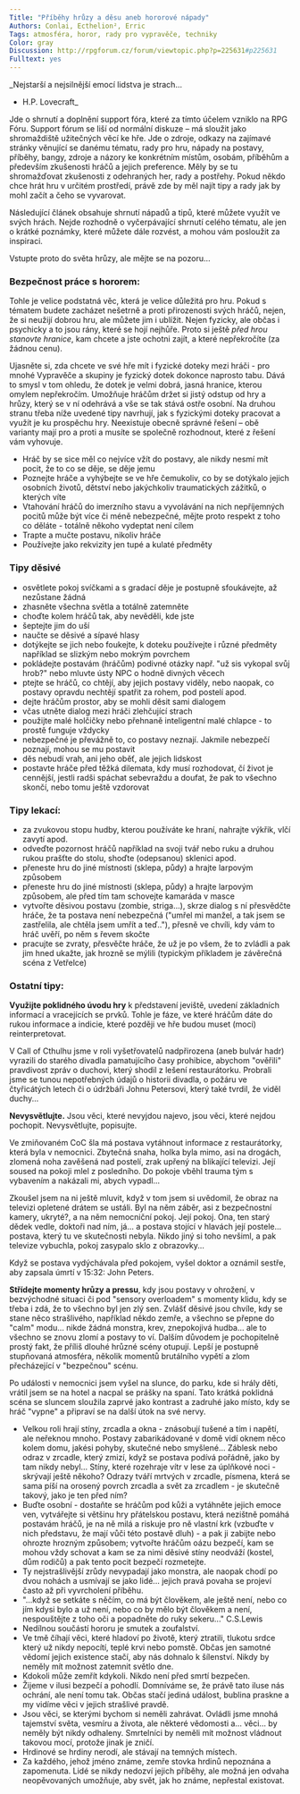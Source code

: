 ```yaml
---
Title: "Příběhy hrůzy a děsu aneb hororové nápady"
Authors: Conlai, Ecthelion², Erric
Tags: atmosféra, horor, rady pro vypravěče, techniky
Color: gray
Discussion: http://rpgforum.cz/forum/viewtopic.php?p=225631#p225631
Fulltext: yes
---
```

_Nejstarší a nejsilnější emocí lidstva je strach...  
- H.P. Lovecraft_

Jde o shrnutí a doplnění support fóra, které za tímto účelem vzniklo na RPG Fóru. Support fórum se liší od normální diskuze – má sloužit jako shromaždiště užitečných věcí ke hře. Jde o zdroje, odkazy na zajímavé stránky věnující se danému tématu, rady pro hru, nápady na postavy, příběhy, bangy, zdroje a názory ke konkrétním místům, osobám, příběhům a především zkušenosti hráčů a jejich preference. Měly by se tu shromažďovat zkušenosti z odehraných her, rady a postřehy. Pokud někdo chce hrát hru v určitém prostředí, právě zde by měl najít tipy a rady jak by mohl začít a čeho se vyvarovat.

Následující článek obsahuje shrnutí nápadů a tipů, které můžete využít ve svých hrách. Nejde rozhodně o vyčerpávající shrnutí celého tématu, ale jen o krátké poznámky, které můžete dále rozvést, a mohou vám posloužit za inspiraci.

Vstupte proto do světa hrůzy, ale mějte se na pozoru…

### Bezpečnost práce s hororem:  

Tohle je velice podstatná věc, která je velice důležitá pro hru. Pokud s tématem budete zacházet nešetrně a proti přirozenosti svých hráčů, nejen, že si neužijí dobrou hru, ale můžete jim i ublížit. Nejen fyzicky, ale občas i psychicky a to jsou rány, které se hojí nejhůře. Proto si ještě _před hrou stanovte hranice_, kam chcete a jste ochotni zajít, a které nepřekročíte (za žádnou cenu).

Ujasněte si, zda chcete ve své hře mít i fyzické doteky mezi hráči - pro mnohé Vypravěče a skupiny je fyzický dotek dokonce naprosto tabu. Dává to smysl v tom ohledu, že dotek je velmi dobrá, jasná hranice, kterou omylem nepřekročím. Umožňuje hráčům držet si jistý odstup od hry a hrůzy, který se v ní odehrává a vše se tak stává ostře osobní. Na druhou stranu třeba níže uvedené tipy navrhují, jak s fyzickými doteky pracovat a využít je ku prospěchu hry. Neexistuje obecně správné řešení – obě varianty mají pro a proti a musíte se společně rozhodnout, které z řešení vám vyhovuje.

*   Hráč by se sice měl co nejvíce vžít do postavy, ale nikdy nesmí mít pocit, že to co se děje, se děje jemu
*   Poznejte hráče a vyhýbejte se ve hře čemukoliv, co by se dotýkalo jejich osobních životů, dětství nebo jakýchkoliv traumatických zážitků, o kterých víte
*   Vtahování hráčů do imerzního stavu a vyvolávání na nich nepříjemných pocitů může být více či méně nebezpečné, mějte proto respekt z toho co děláte - totálně někoho vydeptat není cílem
*   Trapte a mučte postavu, nikoliv hráče
*   Používejte jako rekvizity jen tupé a kulaté předměty

### Tipy děsivé  

*   osvětlete pokoj svíčkami a s gradací děje je postupně sfoukávejte, až nezůstane žádná
*   zhasněte všechna světla a totálně zatemněte
*   choďte kolem hráčů tak, aby nevěděli, kde jste
*   šeptejte jim do uší
*   naučte se děsivé a sípavé hlasy
*   dotýkejte se jich nebo foukejte, k doteku používejte i různé předměty například se slizkým nebo mokrým povrchem
*   pokládejte postavám (hráčům) podivné otázky např. "už sis vykopal svůj hrob?" nebo mluvte ústy NPC o hodně divných věcech
*   ptejte se hráčů, co chtějí, aby jejich postavy viděly, nebo naopak, co postavy opravdu nechtějí spatřit za rohem, pod postelí apod.
*   dejte hráčům prostor, aby se mohli děsit sami dialogem
*   včas utněte dialog mezi hráči zlehčující strach
*   použijte malé holčičky nebo přehnaně inteligentní malé chlapce - to prostě funguje vždycky
*   nebezpečné je převážně to, co postavy neznají. Jakmile nebezpečí poznají, mohou se mu postavit
*   děs nebudí vrah, ani jeho oběť, ale jejich lidskost
*   postavte hráče před těžká dilemata, kdy musí rozhodovat, čí život je cennější, jestli radši spáchat sebevraždu a doufat, že pak to všechno skončí, nebo tomu ještě vzdorovat

### Tipy lekací:  

*   za zvukovou stopu hudby, kterou používáte ke hraní, nahrajte výkřik, vlčí zavytí apod.
*   odveďte pozornost hráčů například na svoji tvář nebo ruku a druhou rukou prašťte do stolu, shoďte (odepsanou) sklenici apod.
*   přeneste hru do jiné místnosti (sklepa, půdy) a hrajte larpovým způsobem
*   přeneste hru do jiné místnosti (sklepa, půdy) a hrajte larpovým způsobem, ale před tím tam schovejte kamaráda v masce
*   vytvořte děsivou postavu (zombie, striga...), skrze dialog s ní přesvědčte hráče, že ta postava není nebezpečná ("umřel mi manžel, a tak jsem se zastřelila, ale chtěla jsem umřít a teď.."), přesně ve chvíli, kdy vám to hráč uvěří, po něm s řevem skočte
*   pracujte se zvraty, přesvěčte hráče, že už je po všem, že to zvládli a pak jim hned ukažte, jak hrozně se mýlili (typickým příkladem je závěrečná scéna z Vetřelce)

### Ostatní tipy:  

**Využijte poklidného úvodu hry** k představení jeviště, uvedení základních informací a vracejících se prvků. Tohle je fáze, ve které hráčům dáte do rukou informace a indicie, které později ve hře budou muset (moci) reinterpretovat.

<div class="ramcek">

V Call of Cthulhu jsme v roli vyšetřovatelů nadpřirozena (aneb bulvár hadr) vyrazili do starého divadla pamatujícího časy prohibice, abychom "ověřili" pravdivost zpráv o duchovi, který shodil z lešení restaurátorku. Probrali jsme se tunou nepotřebných údajů o historii divadla, o požáru ve čtyřicátých letech či o údržbáři Johnu Petersovi, který také tvrdil, že viděl duchy...

</div>

**Nevysvětlujte.** Jsou věci, které nevyjdou najevo, jsou věci, které nejdou pochopit. Nevysvětlujte, popisujte.

<div class="ramcek">

Ve zmiňovaném CoC šla má postava vytáhnout informace z restaurátorky, která byla v nemocnici. Zbytečná snaha, holka byla mimo, asi na drogách, zlomená noha zavěšená nad postelí, zrak upřený na blikající televizi. Její soused na pokoji mlel z posledního. Do pokoje vběhl trauma tým s vybavením a nakázali mi, abych vypadl...

Zkoušel jsem na ni ještě mluvit, když v tom jsem si uvědomil, že obraz na televizi opletené drátem se ustáli. Byl na něm záběr, asi z bezpečnostní kamery, ukryté?, a na něm nemocniční pokoj. Její pokoj. Ona, ten starý dědek vedle, doktoři nad ním, já... a postava stojící v hlavách její postele... postava, který tu ve skutečnosti nebyla. Nikdo jiný si toho nevšiml, a pak televize vybuchla, pokoj zasypalo sklo z obrazovky...

Když se postava vydýchávala před pokojem, vyšel doktor a oznámil sestře, aby zapsala úmrtí v 15:32: John Peters.

</div>

**Střídejte momenty hrůzy a pressu**, kdy jsou postavy v ohrožení, v bezvýchodné situaci či pod "sensory overloadem" s momenty klidu, kdy se třeba i zdá, že to všechno byl jen zlý sen. Zvlášť děsivé jsou chvíle, kdy se stane něco strašlivého, například někdo zemře, a všechno se přepne do "calm" modu... nikde žádná monstra, krev, znepokojivá hudba... ale to všechno se znovu zlomí a postavy to ví. Dalším důvodem je pochopitelně prostý fakt, že příliš dlouhé hrůzné scény otupují. Lepší je postupně stupňovaná atmosféra, několik momentů brutálního vypětí a zlom přecházející v "bezpečnou" scénu.

<div class="ramcek">

Po události v nemocnici jsem vyšel na slunce, do parku, kde si hrály děti, vrátil jsem se na hotel a nacpal se prášky na spaní. Tato krátká poklidná scéna se sluncem sloužila zaprvé jako kontrast a zadruhé jako místo, kdy se hráč "vypne" a připraví se na další útok na své nervy.

</div>

*   Velkou roli hrají stíny, zrcadla a okna - znásobují tušené a tím i napětí, ale neřeknou mnoho. Postavy zabarikádované v domě vidí oknem něco kolem domu, jakési pohyby, skutečné nebo smyšlené... Záblesk nebo odraz v zrcadle, který zmizí, když se postava podívá pořádně, jako by tam nikdy nebyl... Stíny, které rozehraje vítr v lese za úplňkové noci - skrývají ještě někoho? Odrazy tváří mrtvých v zrcadle, písmena, která se sama píší na orosený povrch zrcadla a svět za zrcadlem - je skutečně takový, jako je ten před ním?
*   Buďte osobní - dostaňte se hráčům pod kůži a vytáhněte jejich emoce ven, vytvářejte si většinu hry přátelskou postavu, která nezištně pomáhá postavám hráčů, je na ně milá a riskuje pro ně vlastní krk (vzbuďte v nich představu, že mají vůči této postavě dluh) - a pak ji zabijte nebo ohrozte hrozným způsobem; vytvořte hráčům oázu bezpečí, kam se mohou vždy schovat a kam se za nimi děsivé stíny neodváží (kostel, dům rodičů) a pak tento pocit bezpečí rozmetejte.
*   Ty nejstrašlivější zrůdy nevypadají jako monstra, ale naopak chodí po dvou nohách a usmívají se jako lidé... jejich pravá povaha se projeví často až při vyvrcholení příběhu.
*   "...když se setkáte s něčím, co má být člověkem, ale ještě není, nebo co jím kdysi bylo a už není, nebo co by mělo být člověkem a není, nespouštějte z toho oči a popadněte do ruky sekeru..." C.S.Lewis
*   Nedílnou součástí hororu je smutek a zoufalství.
*   Ve tmě číhají věci, které hladoví po životě, který ztratili, tlukotu srdce který už nikdy nepocítí, teplé krvi nebo pomstě. Občas jen samotné vědomí jejich existence stačí, aby nás dohnalo k šílenství. Nikdy by neměly mít možnost zatemnit světlo dne.
*   Kdokoli může zemřít kdykoli. Nikdo není před smrtí bezpečen.
*   Žijeme v ilusi bezpečí a pohodlí. Domníváme se, že právě tato iluse nás ochrání, ale není tomu tak. Občas stačí jediná událost, bublina praskne a my vidíme věci v jejich strašlivé pravdě.
*   Jsou věci, se kterými bychom si neměli zahrávat. Ovládli jsme mnohá tajemství světa, vesmíru a života, ale některé vědomosti a… věci… by neměly být nikdy odhaleny. Smrtelníci by neměli mít možnost vládnout takovou mocí, protože jinak je zničí.
*   Hrdinové se hrdiny nerodí, ale stávají na temných místech.
*   Za každého, jehož jméno známe, zemře stovka hrdinů nepoznána a zapomenuta. Lidé se nikdy nedozví jejich příběhy, ale možná jen odvaha neopěvovaných umožňuje, aby svět, jak ho známe, nepřestal existovat.
